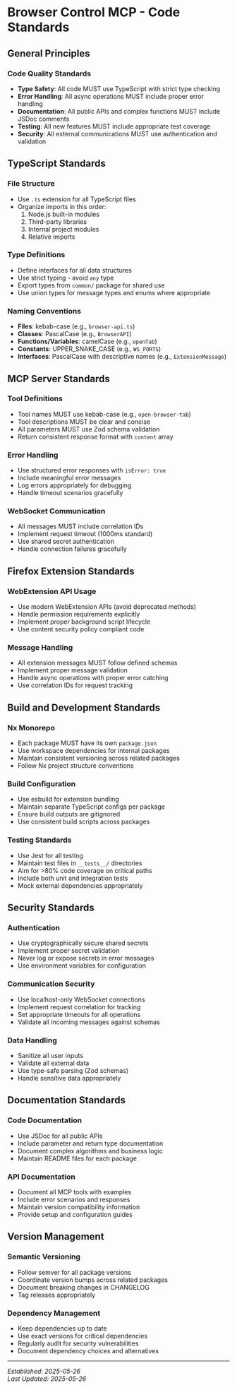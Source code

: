 # Browser Control MCP - Code Standards

## General Principles

### Code Quality Standards
- **Type Safety**: All code MUST use TypeScript with strict type checking
- **Error Handling**: All async operations MUST include proper error handling
- **Documentation**: All public APIs and complex functions MUST include JSDoc comments
- **Testing**: All new features MUST include appropriate test coverage
- **Security**: All external communications MUST use authentication and validation

## TypeScript Standards

### File Structure
- Use `.ts` extension for all TypeScript files
- Organize imports in this order:
  1. Node.js built-in modules
  2. Third-party libraries
  3. Internal project modules
  4. Relative imports

### Type Definitions
- Define interfaces for all data structures
- Use strict typing - avoid `any` type
- Export types from `common/` package for shared use
- Use union types for message types and enums where appropriate

### Naming Conventions
- **Files**: kebab-case (e.g., `browser-api.ts`)
- **Classes**: PascalCase (e.g., `BrowserAPI`)
- **Functions/Variables**: camelCase (e.g., `openTab`)
- **Constants**: UPPER_SNAKE_CASE (e.g., `WS_PORTS`)
- **Interfaces**: PascalCase with descriptive names (e.g., `ExtensionMessage`)

## MCP Server Standards

### Tool Definitions
- Tool names MUST use kebab-case (e.g., `open-browser-tab`)
- Tool descriptions MUST be clear and concise
- All parameters MUST use Zod schema validation
- Return consistent response format with `content` array

### Error Handling
- Use structured error responses with `isError: true`
- Include meaningful error messages
- Log errors appropriately for debugging
- Handle timeout scenarios gracefully

### WebSocket Communication
- All messages MUST include correlation IDs
- Implement request timeout (1000ms standard)
- Use shared secret authentication
- Handle connection failures gracefully

## Firefox Extension Standards

### WebExtension API Usage
- Use modern WebExtension APIs (avoid deprecated methods)
- Handle permission requirements explicitly
- Implement proper background script lifecycle
- Use content security policy compliant code

### Message Handling
- All extension messages MUST follow defined schemas
- Implement proper message validation
- Handle async operations with proper error catching
- Use correlation IDs for request tracking

## Build and Development Standards

### Nx Monorepo
- Each package MUST have its own `package.json`
- Use workspace dependencies for internal packages
- Maintain consistent versioning across related packages
- Follow Nx project structure conventions

### Build Configuration
- Use esbuild for extension bundling
- Maintain separate TypeScript configs per package
- Ensure build outputs are gitignored
- Use consistent build scripts across packages

### Testing Standards
- Use Jest for all testing
- Maintain test files in `__tests__/` directories
- Aim for >80% code coverage on critical paths
- Include both unit and integration tests
- Mock external dependencies appropriately

## Security Standards

### Authentication
- Use cryptographically secure shared secrets
- Implement proper secret validation
- Never log or expose secrets in error messages
- Use environment variables for configuration

### Communication Security
- Use localhost-only WebSocket connections
- Implement request correlation for tracking
- Set appropriate timeouts for all operations
- Validate all incoming messages against schemas

### Data Handling
- Sanitize all user inputs
- Validate all external data
- Use type-safe parsing (Zod schemas)
- Handle sensitive data appropriately

## Documentation Standards

### Code Documentation
- Use JSDoc for all public APIs
- Include parameter and return type documentation
- Document complex algorithms and business logic
- Maintain README files for each package

### API Documentation
- Document all MCP tools with examples
- Include error scenarios and responses
- Maintain version compatibility information
- Provide setup and configuration guides

## Version Management

### Semantic Versioning
- Follow semver for all package versions
- Coordinate version bumps across related packages
- Document breaking changes in CHANGELOG
- Tag releases appropriately

### Dependency Management
- Keep dependencies up to date
- Use exact versions for critical dependencies
- Regularly audit for security vulnerabilities
- Document dependency choices and alternatives

---
*Established: 2025-05-26*  
*Last Updated: 2025-05-26*